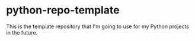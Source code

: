 # python-repo-template

This is the template repository that I'm going to use for my Python projects in the future.